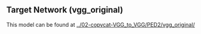 ## Target Network (vgg_original)

This model can be found at [../02-copycat-VGG_to_VGG/PED2/vgg_original/](../02-copycat-VGG_to_VGG/PED2/vgg_original/)
